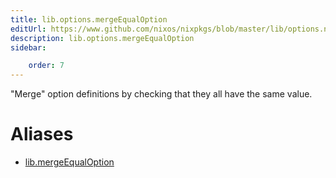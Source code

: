 ```yaml
---
title: lib.options.mergeEqualOption
editUrl: https://www.github.com/nixos/nixpkgs/blob/master/lib/options.nix#L256C22
description: lib.options.mergeEqualOption
sidebar:

    order: 7
---
```


"Merge" option definitions by checking that they all have the same value.


# Aliases

- [lib.mergeEqualOption](./reference/lib/lib-mergeEqualOption)


